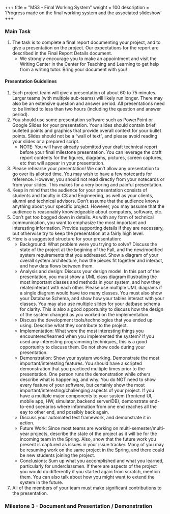 +++
title = "MS3 - Final Working System"
weight = 100
description = 'Progress made on the final working system and the associated slideshow'
+++

### Main Task
1. The task is to complete a final report documenting your project, and to give a presentation on the project. Our expectations for the report are described in the Final Report Details document.
   - We strongly encourage you to make an appointment and visit the Writing Center in the Center for Teaching and Learning to get help from a writing tutor. Bring your document with you!
#### Presentation Guidelines
1. Each project team will give a presentation of about 60 to 75 minutes. Larger teams (with multiple sub-teams) will likely run longer. There may also be an extensive question and answer period. All presentations need to be limited to less than two hours (including the question and answer period).
2. You should use some presentation software such as PowerPoint or Google Slides for your presentation. Your slides should contain brief bulleted points and graphics that provide overall context for your bullet points. Slides should not be a “wall of text”, and please avoid reading your slides or a prepared script.
   - NOTE: You will have already submitted your draft technical report before your final milestone presentation. You can leverage the draft report contents for the figures, diagrams, pictures, screen captures, etc that will appear in your presentation.
3. Please rehearse your presentation! We can’t allow any presentation to go over its allotted time. You may wish to have a few notecards for reference. However, you should not read directly from your notecards or from your slides. This makes for a very boring and painful presentation.
4. Keep in mind that the audience for your presentation consists of students and faculty in CS and Engineering, as well as your clients, alumni and technical advisors. Don’t assume that the audience knows anything about your specific project. However, you may assume that the audience is reasonably knowledgeable about computers, software, etc.
5. Don’t get too bogged down in details. As with any form of technical communication, you want to emphasize the most important and interesting information. Provide supporting details if they are necessary, but otherwise try to keep the presentation at a fairly high level.
6. Here is a suggested structure for your presentation:
   - Background: What problem were you trying to solve? Discuss the state of the project at the begining of the Fall, and the new/modified system requirements that you addressed. Show a diagram of your overall system architecture, how the pieces fit together and interact, and how data flows between them.
   - Analysis and design: Discuss your design model. In this part of the presentation, you must show a UML class diagram illustrating the most important classes and methods in your system, and how they relate/interact with each other. Please use multiple UML diagrams if a single diagram would have too many classes. You must also show your Database Schema, and show how your tables interact with your classes. You may also use multiple slides for your datbase schema for clarity. This is also a good opportunity to discuss how the design of the system changed as you worked on the implementation.
   - Discuss the development tools/technologies that you ended up using. Describe what they contribute to the project.
   - Implementation: What were the most interesting things you encountered/learned when you implemented the system? If you used any interesting programming techniques, this is a good opportunity to discuss them. Do not show code during your presentation.
   - Demonstration: Show your system working. Demonstrate the most important/interesting features. You should have a scripted demonstration that you practiced multiple times prior to the presentation. One person runs the demonstration while others describe what is happening, and why. You do NOT need to show every feature of your software, but certainly show the most important/interesting/challenging aspects of your project. If you have a multiple major components to your system (frontend UI, mobile app, HW, simulator, backend server/DB), demonstrate end-to-end scenarios where information from one end reaches all the eay to other end, and possibly back again.
   - Discuss your automated test framework, and demonstrate it in action.
   - Future Work: Since most teams are working on multi-semester/multi-year projects, describe the state of the project as it will be for the incoming team in the Spring. Also, show that the future work you present is captured as issues in your issue tracker. Many of you may be resuming work on the same project in the Spring, and there could be new students joining the project.
   - Conclusions: Sum up what you accomplished and what you learned, particularly for underclassmen. If there are aspects of the project you would do differently if you started again from scratch, mention them. You can also talk about how you might want to extend the system in the future.
7. All of the members of your team must make significant contributions to the presentation.

### Milestone 3 - Document and Presentation / Demonstration